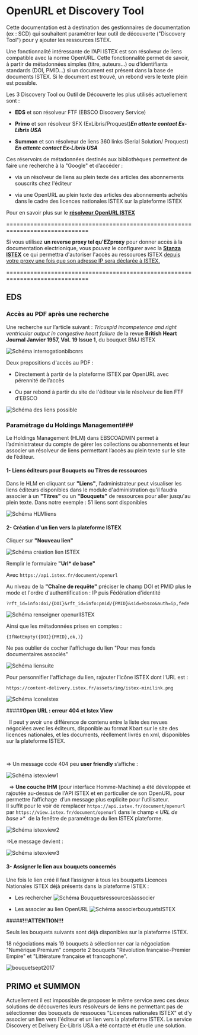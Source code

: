 ﻿
# OpenURL et Discovery Tool #

Cette documentation est à destination des gestionnaires de documentation (ex : SCD) qui souhaitent paramétrer leur outil de découverte ("Discovery Tool") pour y ajouter les ressources ISTEX.

Une fonctionnalité intéressante de l’API ISTEX est son résolveur de liens compatible avec la norme OpenURL. Cette fonctionnalité permet de savoir, à partir de métadonnées simples (titre, auteurs…) ou d’identifiants standards (DOI, PMID…) si un document est présent dans la base de documents ISTEX. Si le document est trouvé, un rebond vers le texte plein est possible.

Les 3  Discovery Tool ou Outil de Découverte les plus utilisés actuellement sont :

- **EDS** et son résolveur FTF (EBSCO Discovery Service)

- **Primo** et son résolveur SFX (ExLibris/Proquest)_***En attente contact Ex-Libris USA***_

- **Summon** et son résolveur de liens 360 links (Serial Solution/ Proquest) _***En attente contact Ex-Libris USA***_ 



Ces réservoirs de métadonnées destinés aux bibliothèques permettent de faire une recherche à la "Google" et d’accéder :

- via un résolveur de liens au plein texte des articles des abonnements souscrits chez l'éditeur


- via une OpenURL au plein texte des articles des abonnements achetés dans le cadre des licences nationales ISTEX sur la plateforme ISTEX

Pour en savoir plus sur le **[résolveur OpenURL ISTEX](https://api.istex.fr/documentation/openurl/)**

==============================================================================

Si vous utilisez **un reverse proxy tel qu'EZproxy** pour donner accès à la documentation electrionique, vous pouvez le configurer avec la [**Stanza ISTEX**](https://github.com/ezproxy-config/french/blob/master/Istex.txt) ce qui permettra d'autoriser l'accès au ressources ISTEX [depuis votre proxy une fois que son adresse IP sera déclarée à ISTEX.](https://acces.licencesnationales.fr/) 

==============================================================================


## EDS ##

### Accès au PDF après une recherche ###

Une recherche sur l’article suivant : *Tricuspid incompetence and right ventricular output in congestive heart failure*  de la revue **British Heart Journal  Janvier 1957, Vol. 19 Issue 1**,  du bouquet BMJ ISTEX

![Schéma interrogationbibcnrs](img/recherchebibcnrs.png)

Deux propositions d'accès au PDF :

- Directement à partir de la plateforme ISTEX par OpenURL avec pérennité de l’accès


- Ou par rebond à partir du site de l'éditeur via le résolveur de lien FTF d'EBSCO

![Schéma des liens possible](img/lien.png)

### Paramétrage du Holdings Management###


Le Holdings Management (HLM) dans EBSCOADMIN permet à l’administrateur du compte de gérer les collections ou abonnements et leur associer un résolveur de liens permettant l’accès au plein texte sur le site de l’éditeur.

#### 1- Liens éditeurs pour Bouquets ou Titres de ressources  

Dans le HLM en cliquant sur **"Liens"**, l’administrateur peut visualiser les liens éditeurs disponibles dans le module d'administration qu'il faudra associer à un **"Titres"** ou un **"Bouquets"** de ressources pour aller jusqu'au plein texte. Dans notre exemple : 51 liens sont disponibles

![Schéma HLMliens](img/Liens.png)

#### 2- Création d'un lien vers la plateforme ISTEX


Cliquer sur **"Nouveau lien"**



![Schéma création lien ISTEX](img/CreationdelienISTEX.png)



Remplir le formulaire **"Url\* de base"**



Avec `https://api.istex.fr/document/openurl`



Au niveau de la **"Chaîne de requête"** préciser le champ DOI et PMID plus le mode et l'ordre d'authentification : IP puis Fédération d'identité



`?rft_id=info:doi/{DOI}&rft_id=info:pmid/{PMID}&sid=ebsco&auth=ip,fede`


![Schéma renseigner openurlISTEX](img/openurlplateforme.png)


Ainsi que les métadonnées prises en comptes : 

`{IfNotEmpty({DOI}{PMID},ok,)}`



Ne pas oublier de cocher l'affichage du lien "Pour mes fonds documentaires associés" 

![Schéma liensuite](img/liensuite.PNG)



Pour personnifier l'affichage du lien, rajouter l’icône ISTEX dont l'URL est :


`https://content-delivery.istex.fr/assets/img/istex-minilink.png`

![Schéma IconeIstex](img/IconeISTEX.png)






#####**Open URL : erreur 404 et Istex View**

 
Il peut y avoir une différence de contenu entre la liste des revues négociées avec les éditeurs, disponible au format Kbart sur le site des licences nationales, et les documents, réellement livrés en xml, disponibles sur la plateforme ISTEX.

 
 		
=> Un message code 404 peu **user friendly** s’affiche :

![Schéma istexview1](img/istexview1.jpg)

 
=> **Une couche IHM** (pour interface Homme-Machine) a été développée et rajoutée au-dessus de l'API ISTEX et en particulier de son OpenURL pour permettre l’affichage  d’un message plus explicite pour l’utilisateur. 		
Il suffit pour le voir de remplacer 
`https://api.istex.fr/document/openurl` par `https://view.istex.fr/document/openurl` dans le champ **« URL* de base »**  de la fenêtre de paramétrage du lien ISTEX plateforme.


![Schéma istexview2](img/istexview2.jpg)
 

=>Le message devient :


![Schéma istexview3](img/istexview3.png)


#### 3- Assigner le lien aux bouquets concernés

Une fois le lien créé il faut l’assigner à tous les bouquets  Licences Nationales ISTEX déjà présents dans la plateforme ISTEX :

- Les rechercher
![Schéma Bouquetsressourcesàassocier](img/Bouquetsressourcesàassocier.png)

- Les associer au lien OpenURL 
![Schéma associerbouquetsISTEX](img/associerbouquetsISTEX.png)

#####**!!!ATTENTION!!!**

Seuls les bouquets suivants sont déjà disponibles sur la plateforme ISTEX.

18 négociations mais 19 bouquets à sélectionner car la négociation "Numérique Premium" comporte 2 bouquets "Révolution française-Premier Empire" et "Littérature française et francophone".

![bouquetsept2017](img/bouquetsept2017.JPG)







## PRIMO et SUMMON ##


Actuellement il est impossible de proposer le même service avec ces deux solutions de découvertes leurs résolveurs de liens ne permettant pas de sélectionner des bouquets de ressouces "Licences nationales ISTEX" et d'y associer un lien vers l'éditeur et un lien vers la plateforme ISTEX. 
Le service Discovery et Delivery Ex-Libris USA a été contacté et étudie une solution.



















